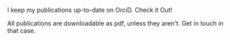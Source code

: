 I keep my publications up-to-date on OrciD. Check it Out!

All publications are downloadable as pdf, unless they aren't. Get in touch in that case.